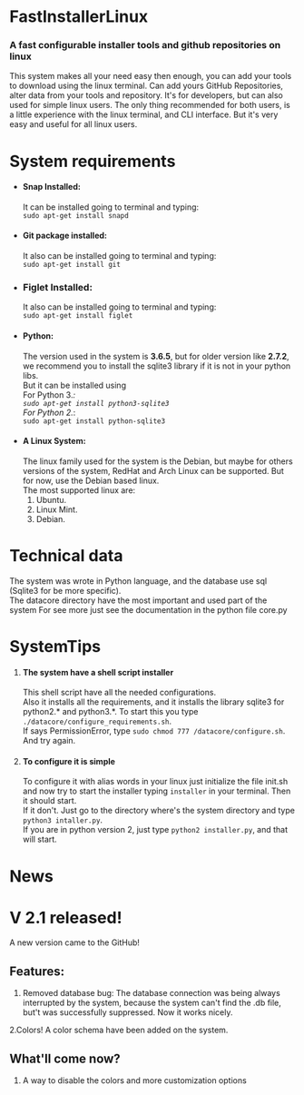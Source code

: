 # FastInstallerLinux
### A fast configurable installer tools and github repositories on linux

This system makes all your need easy then enough, you can add your tools to download using the linux terminal.
Can add yours GitHub Repositories, alter data from your tools and repository. It's for developers,
but can also used for simple linux users. The only thing recommended for both users, is a little experience with 
the linux terminal, and CLI interface. But it's very easy and useful for all linux users.  

# System requirements  
- #### Snap Installed:  
    It can be installed going to terminal and typing:   
        ``
        sudo apt-get install snapd
        ``  
- #### Git package installed:
    It also can be installed going to terminal and typing:  
        ``
        sudo apt-get install git
        ``  
- ### Figlet Installed:
    It also can be installed going to terminal and typing:  
    ``
    sudo apt-get install figlet
    ``
- #### Python:
    The version used in the system is **__3.6.5__**, but for older version like **__2.7.2__**,   
    we recommend you to install the sqlite3 library if it is not in your python libs.  
    But it can be installed using  
    For Python 3.*:  
    ``
    sudo apt-get install python3-sqlite3
    ``  
    For Python 2.*:  
    ``
    sudo apt-get install python-sqlite3
    ``  
- #### A Linux System:  
    The linux family used for the system is the Debian, but maybe for others versions of the system,
    RedHat and Arch Linux can be supported. But for now, use the Debian based linux.   
    The most supported linux are:  
    1. Ubuntu.
    2. Linux Mint.
    3. Debian.

# Technical data
The system was wrote in Python language, and the database use sql (Sqlite3 for be more specific).  
The datacore directory have the most important and used part of the system For see more just see the documentation 
in the python file core.py

# SystemTips
1. #### The system have a shell script installer  
    This shell script have all the needed configurations.  
    Also it installs all the requirements, and  it installs the library sqlite3 for python2.* and
    python3.*.
    To start this you type ```./datacore/configure_requirements.sh```.  
    If says PermissionError, type ``sudo chmod 777 /datacore/configure.sh``. And try again.
2. #### To configure it is simple   
    To configure it with alias words in your linux just initialize the file init.sh and now try 
    to start the installer typing ``installer`` in your terminal. Then it should start.  
    If it don't. Just go to the directory where's the system directory and type ``python3 intaller.py``.  
    If you are in python version 2, just type ``python2 installer.py``, and that will start.

# News
# V 2.1 released!
A new version came to the GitHub!  
## Features:
1. Removed database bug:
    The database connection was being always interrupted by the system, because the system can't find
    the .db file, but't was successfully suppressed. Now it works nicely.
   
2.Colors!
    A color schema have been added on the system.

## What'll come now?
1. A way to disable the colors and more customization options 
      
    
    
   
    
    

 

